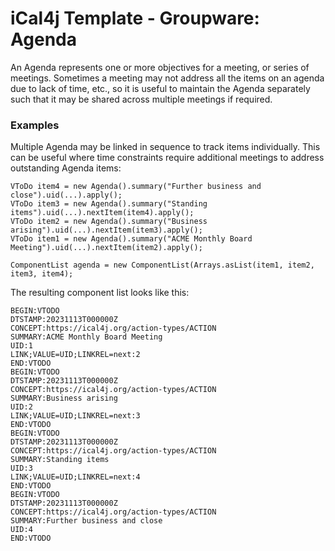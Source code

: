 # iCal4j Template - Groupware: Agenda

An Agenda represents one or more objectives for a meeting, or series of meetings. Sometimes a meeting may not
address all the items on an agenda due to lack of time, etc., so it is useful to maintain the Agenda separately
such that it may be shared across multiple meetings if required.

### Examples

Multiple Agenda may be linked in sequence to track items individually. This can be useful where time constraints
require additional meetings to address outstanding Agenda items:

    VToDo item4 = new Agenda().summary("Further business and close").uid(...).apply();
    VToDo item3 = new Agenda().summary("Standing items").uid(...).nextItem(item4).apply();
    VToDo item2 = new Agenda().summary("Business arising").uid(...).nextItem(item3).apply();
    VToDo item1 = new Agenda().summary("ACME Monthly Board Meeting").uid(...).nextItem(item2).apply();

    ComponentList agenda = new ComponentList(Arrays.asList(item1, item2, item3, item4);

The resulting component list looks like this:

    BEGIN:VTODO
    DTSTAMP:20231113T000000Z
    CONCEPT:https://ical4j.org/action-types/ACTION
    SUMMARY:ACME Monthly Board Meeting
    UID:1
    LINK;VALUE=UID;LINKREL=next:2
    END:VTODO
    BEGIN:VTODO
    DTSTAMP:20231113T000000Z
    CONCEPT:https://ical4j.org/action-types/ACTION
    SUMMARY:Business arising
    UID:2
    LINK;VALUE=UID;LINKREL=next:3
    END:VTODO
    BEGIN:VTODO
    DTSTAMP:20231113T000000Z
    CONCEPT:https://ical4j.org/action-types/ACTION
    SUMMARY:Standing items
    UID:3
    LINK;VALUE=UID;LINKREL=next:4
    END:VTODO
    BEGIN:VTODO
    DTSTAMP:20231113T000000Z
    CONCEPT:https://ical4j.org/action-types/ACTION
    SUMMARY:Further business and close
    UID:4
    END:VTODO
